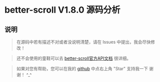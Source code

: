 better-scroll V1.8.0 源码分析
===========================
## 说明
>  在源码中若有描述不对或者没说明清楚，请在 Issues 中提出，我会尽快修改！

>  还不会使用的童鞋可以去 [better-scroll官方API文档](https://ustbhuangyi.github.io/better-scroll/doc/options.html "better-scroll 最新文档") 很详细。

>  如果对您有帮助，您可以在我的 [github](https://github.com/jxZhangLi/better-scroll "better-scroll 源码分析") 中点右上角 "Star" 支持我一下 谢谢！ ^_^
